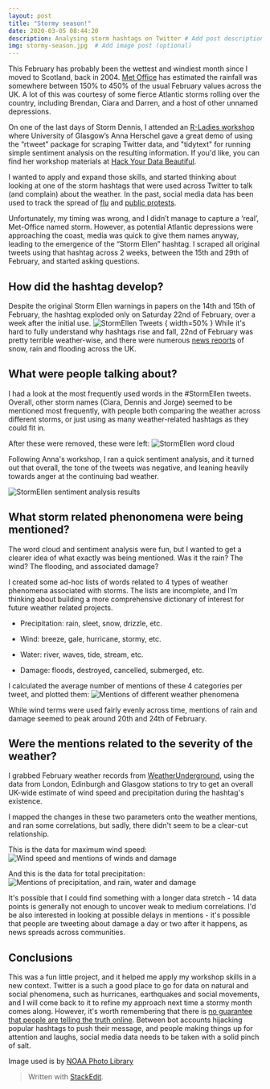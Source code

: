 ```yaml
---
layout: post
title: "Stormy season!"
date: 2020-03-05 08:44:20
description: Analysing storm hashtags on Twitter # Add post description (optional)
img: stormy-season.jpg  # Add image post (optional)
---
```



This February has probably been the wettest and windiest month since I moved to Scotland, back in 2004. [Met Office](https://www.metoffice.gov.uk/about-us/press-office/news/weather-and-climate/2020/2020-winter-february-stats) has estimated the rainfall was somewhere between 150% to 450% of the usual February values across the UK. A lot of this was courtesy of some fierce Atlantic storms rolling over the country, including Brendan, Ciara and Darren, and a host of other unnamed depressions.

On one of the last days of Storm Dennis, I attended an [R-Ladies workshop](https://www.meetup.com/rladies-edinburgh/events/268430176/) where University of Glasgow’s Anna Herschel gave a great demo of using the “rtweet” package for scraping Twitter data, and "tidytext" for running simple sentiment analysis on the resulting information. If you'd like, you can find her workshop materials at [Hack Your Data Beautiful](https://psyteachr.github.io/hack-your-data/scrape-twitter.html).

I wanted to apply and expand those skills, and started thinking about looking at one of the storm hashtags that were used across Twitter to talk (and complain) about the weather. In the past, social media data has been used to track the spread of [flu](https://www.sciencedaily.com/releases/2017/05/170509121952.htm) and [public protests](https://arxiv.org/ftp/arxiv/papers/1805/1805.00358.pdf).

Unfortunately, my timing was wrong, and I didn’t manage to capture a ‘real’, Met-Office named storm. However, as potential Atlantic depressions were approaching the coast, media was quick to give them names anyway, leading to the emergence of the “Storm Ellen” hashtag. I scraped all original tweets using that hashtag across 2 weeks, between the 15th and 29th of February, and started asking questions.
 

## How did the hashtag develop?

Despite the original Storm Ellen warnings in papers on the 14th and 15th of February, the hashtag exploded only on Saturday 22nd of February, over a week after the initial use.
![StormEllen Tweets](/assets/img/tweets.jpg) { width=50% }
While it's hard to fully understand why hashtags rise and fall, 22nd of February was pretty terrible weather-wise, and there were numerous [news reports](https://www.theguardian.com/uk-news/2020/feb/22/heavy-showers-bring-fresh-flooding-parts-uk) of snow, rain and flooding across the UK. 
  

## What were people talking about?
I had a look at the most frequently used words in the #StormEllen tweets. Overall, other storm names (Ciara, Dennis and Jorge) seemed to be mentioned most frequently, with people both comparing the weather across different storms, or just using as many weather-related hashtags as they could fit in.

After these were removed, these were left:
![StormEllen word cloud](/assets/img/clouds.jpg) <!-- .element height="20%" width="20%" -->

Following Anna's workshop, I ran a quick sentiment analysis, and it turned out that overall, the tone of the tweets was negative, and leaning heavily towards anger at the continuing bad weather. 

![StormEllen sentiment analysis results](/assets/img/sentiment.jpg) <!-- .element height="40%" width="40%" -->  

## What storm related phenonomena were being mentioned?

The word cloud and sentiment analysis were fun, but I wanted to get a clearer idea of what exactly was being mentioned. Was it the rain? The wind? The flooding, and associated damage?
  
I created some ad-hoc lists of words related to 4 types of weather phenomena associated with storms. The lists are incomplete, and I’m thinking about building a more comprehensive dictionary of interest for future weather related projects.

-   Precipitation: rain, sleet, snow, drizzle, etc.
    
-   Wind: breeze, gale, hurricane, stormy, etc.
    
-   Water: river, waves, tide, stream, etc.
    
-   Damage: floods, destroyed, cancelled, submerged, etc.
      
I calculated the average number of mentions of these 4 categories per tweet, and plotted them:
![Mentions of different weather phenomena](/assets/img/mentions.png) <!-- .element height="40%" width="40%" -->

While wind terms were used fairly evenly across time, mentions of rain and damage seemed to peak around 20th and 24th of February. 

## Were the mentions related to the severity of the weather?

 I grabbed February weather records from [WeatherUnderground](https://www.wunderground.com/), using the  data from London, Edinburgh and Glasgow stations to try to get an overall UK-wide estimate of wind speed and precipitation during the hashtag's existence. 

I mapped the changes in these two parameters onto the weather mentions, and ran some correlations,  but sadly, there didn't seem to be a clear-cut relationship. 

This is the data for maximum wind speed:
![Wind speed and mentions of winds and damage](/assets/img/wind_speed.png) <!-- .element height="40%" width="40%" -->

And this is the data for total precipitation:
![Mentions of precipitation, and rain, water and damage](/assets/img/precipitation.png) <!-- .element height="40%" width="40%" -->
  
It's possible that I could find something with a longer data stretch - 14 data points is generally not enough to uncover weak to medium correlations. I'd be also interested in looking at possible delays in mentions - it's possible that people are tweeting about damage a day or two after it happens, as news spreads across communities.

## Conclusions

This was a fun little project, and it helped me apply my workshop skills in a new context. Twitter is a such a good place to go for data on natural and social phenomena, such as hurricanes, earthquakes and social movements, and I will come back to it to refine my approach next time a stormy month comes along.
However, it's worth remembering that there is [no guarantee that people are telling the truth online](https://www.npr.org/sections/alltechconsidered/2015/04/20/400125638/social-media-can-help-track-tornadoes-but-was-that-tweet-real?t=1583439700950). Between bot accounts hijacking popular hashtags to push their message, and people making things up for attention and laughs, social media data needs to be taken with a solid pinch of salt.

Image used is by [NOAA Photo Library](https://www.flickr.com/photos/noaaphotolib/27330284504/in/album-72157624929569729/)
> Written with [StackEdit](https://stackedit.io/).
